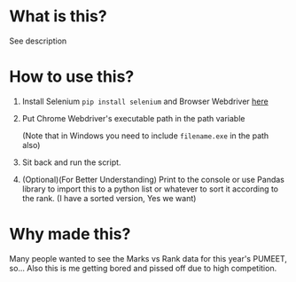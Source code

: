 # What is this?
See description

# How to use this?
1. Install Selenium ``pip install selenium`` and Browser Webdriver [here](https://www.selenium.dev/documentation/webdriver/getting_started/install_drivers/) 

2. Put Chrome Webdriver's executable path in the path variable

    (Note that in Windows you need to include ``filename.exe`` in the path also)

3. Sit back and run the script.
4. (Optional)(For Better Understanding) Print to the console or use Pandas library to import this to a python list or whatever to sort it according to the rank.
(I have a sorted version, Yes we want)

# Why made this?
Many people wanted to see the Marks vs Rank data for this year's PUMEET, so...
Also this is me getting bored and pissed off due to high competition.

